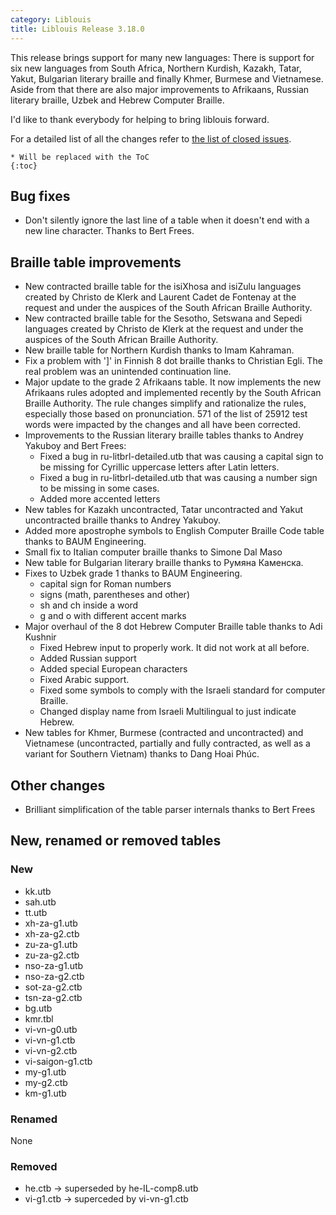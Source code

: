 ```yaml
---
category: Liblouis
title: Liblouis Release 3.18.0
---
```


This release brings support for many new languages: There is support for six new languages from South Africa, Northern Kurdish, Kazakh, Tatar, Yakut, Bulgarian literary braille and finally Khmer, Burmese and Vietnamese. Aside from that there are also major improvements to Afrikaans, Russian literary braille, Uzbek and Hebrew Computer Braille.

I\'d like to thank everybody for helping to bring liblouis forward.

For a detailed list of all the changes refer to [the list of closed issues](https://github.com/liblouis/liblouis/milestone/28?closed=1).

```{=markdown}
* Will be replaced with the ToC
{:toc}
```
Bug fixes
---------

-   Don\'t silently ignore the last line of a table when it doesn\'t end with a new line character. Thanks to Bert Frees.

Braille table improvements
--------------------------

-   New contracted braille table for the isiXhosa and isiZulu languages created by Christo de Klerk and Laurent Cadet de Fontenay at the request and under the auspices of the South African Braille Authority.
-   New contracted braille table for the Sesotho, Setswana and Sepedi languages created by Christo de Klerk at the request and under the auspices of the South African Braille Authority.
-   New braille table for Northern Kurdish thanks to Imam Kahraman.
-   Fix a problem with \'\]\' in Finnish 8 dot braille thanks to Christian Egli. The real problem was an unintended continuation line.
-   Major update to the grade 2 Afrikaans table. It now implements the new Afrikaans rules adopted and implemented recently by the South African Braille Authority. The rule changes simplify and rationalize the rules, especially those based on pronunciation. 571 of the list of 25912 test words were impacted by the changes and all have been corrected.
-   Improvements to the Russian literary braille tables thanks to Andrey Yakuboy and Bert Frees:
    -   Fixed a bug in ru-litbrl-detailed.utb that was causing a capital sign to be missing for Cyrillic uppercase letters after Latin letters.
    -   Fixed a bug in ru-litbrl-detailed.utb that was causing a number sign to be missing in some cases.
    -   Added more accented letters
-   New tables for Kazakh uncontracted, Tatar uncontracted and Yakut uncontracted braille thanks to Andrey Yakuboy.
-   Added more apostrophe symbols to English Computer Braille Code table thanks to BAUM Engineering.
-   Small fix to Italian computer braille thanks to Simone Dal Maso
-   New table for Bulgarian literary braille thanks to Румяна Каменска.
-   Fixes to Uzbek grade 1 thanks to BAUM Engineering.
    -   capital sign for Roman numbers
    -   signs (math, parentheses and other)
    -   sh and ch inside a word
    -   g and o with different accent marks
-   Major overhaul of the 8 dot Hebrew Computer Braille table thanks to Adi Kushnir
    -   Fixed Hebrew input to properly work. It did not work at all before.
    -   Added Russian support
    -   Added special European characters
    -   Fixed Arabic support.
    -   Fixed some symbols to comply with the Israeli standard for computer Braille.
    -   Changed display name from Israeli Multilingual to just indicate Hebrew.
-   New tables for Khmer, Burmese (contracted and uncontracted) and Vietnamese (uncontracted, partially and fully contracted, as well as a variant for Southern Vietnam) thanks to Dang Hoai Phúc.

Other changes
-------------

-   Brilliant simplification of the table parser internals thanks to Bert Frees

New, renamed or removed tables
------------------------------

### New

-   kk.utb
-   sah.utb
-   tt.utb
-   xh-za-g1.utb
-   xh-za-g2.ctb
-   zu-za-g1.utb
-   zu-za-g2.ctb
-   nso-za-g1.utb
-   nso-za-g2.ctb
-   sot-za-g2.ctb
-   tsn-za-g2.ctb
-   bg.utb
-   kmr.tbl
-   vi-vn-g0.utb
-   vi-vn-g1.ctb
-   vi-vn-g2.ctb
-   vi-saigon-g1.ctb
-   my-g1.utb
-   my-g2.ctb
-   km-g1.utb

### Renamed

None

### Removed

-   he.ctb -\> superseded by he-IL-comp8.utb
-   vi-g1.ctb -\> superceded by vi-vn-g1.ctb
